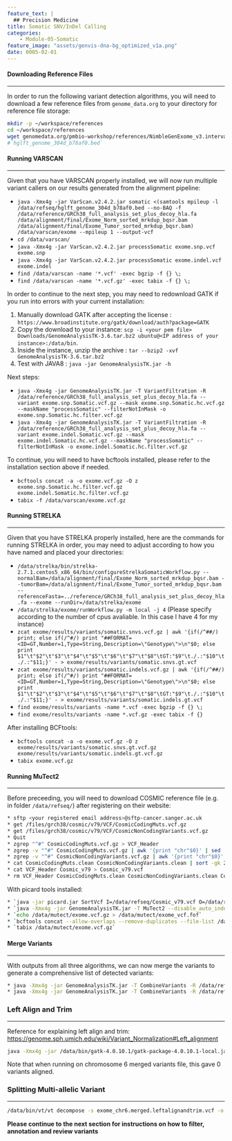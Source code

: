 ```yaml
---
feature_text: |
  ## Precision Medicine
title: Somatic SNV/InDel Calling
categories:
    - Module-05-Somatic
feature_image: "assets/genvis-dna-bg_optimized_v1a.png"
date: 0005-02-01
---
```


#### Downloading Reference Files
__________________________  
In order to run the following variant detection algorithms, you will need to download a few reference files from `genome_data.org` to your directory for reference file storage:

```bash
mkdir -p ~/workspace/references
cd ~/workspace/references
wget genomedata.org/pmbio-workshop/references/NimbleGenExome_v3.interval_list
#`hglft_genome_304d_b78af0.bed`
```

#### Running VARSCAN
__________________________  

Given that you have VARSCAN properly installed, we will now run multiple variant callers on our results generated from the alignment pipeline:

* `java -Xmx4g -jar VarScan.v2.4.2.jar somatic <(samtools mpileup -l /data/refseq/hglft_genome_304d_b78af0.bed --no-BAQ -f /data/reference/GRCh38_full_analysis_set_plus_decoy_hla.fa /data/alignment/final/Exome_Norm_sorted_mrkdup_bqsr.bam /data/alignment/final/Exome_Tumor_sorted_mrkdup_bqsr.bam) /data/varscan/exome --mpileup 1 --output-vcf`
* `cd /data/varscan/`
* `java -Xmx4g -jar VarScan.v2.4.2.jar processSomatic exome.snp.vcf exome.snp`
* `java -Xmx4g -jar VarScan.v2.4.2.jar processSomatic exome.indel.vcf exome.indel`
* `find /data/varscan -name '*.vcf' -exec bgzip -f {} \;`
* `find /data/varscan -name '*.vcf.gz' -exec tabix -f {} \;`

In order to continue to the next step, you may need to redownload GATK if you run into errors with your current installation:
1. Manually download GATK after accepting the license : `https://www.broadinstitute.org/gatk/download/auth?package=GATK`
2. Copy the download to your instance:
`scp -i <your pem file> Downloads/GenomeAnalysisTK-3.6.tar.bz2 ubuntu@<IP address of your instance>:/data/bin`.
3. Inside the instance, unzip the archive : `tar --bzip2 -xvf GenomeAnalysisTK-3.6.tar.bz2`
4. Test with JAVA8 : `java -jar GenomeAnalysisTK.jar -h`

Next steps:
* `java -Xmx4g -jar GenomeAnalysisTK.jar -T VariantFiltration -R /data/reference/GRCh38_full_analysis_set_plus_decoy_hla.fa --variant exome.snp.Somatic.vcf.gz --mask exome.snp.Somatic.hc.vcf.gz --maskName "processSomatic" --filterNotInMask -o exome.snp.Somatic.hc.filter.vcf.gz`
* `java -Xmx4g -jar GenomeAnalysisTK.jar -T VariantFiltration -R /data/reference/GRCh38_full_analysis_set_plus_decoy_hla.fa --variant exome.indel.Somatic.vcf.gz --mask exome.indel.Somatic.hc.vcf.gz --maskName "processSomatic" --filterNotInMask -o exome.indel.Somatic.hc.filter.vcf.gz`

To continue, you will need to have bcftools installed, please refer to the installation section above if needed.

* `bcftools concat -a -o exome.vcf.gz -O z exome.snp.Somatic.hc.filter.vcf.gz exome.indel.Somatic.hc.filter.vcf.gz`
* `tabix -f /data/varscan/exome.vcf.gz`

#### **Running STRELKA**
__________________________  
Given that you have STRELKA properly installed, here are the commands for running STRELKA in order, you may need to adjust according to how you have named and placed your directories:
* `/data/strelka/bin/strelka-2.7.1.centos5_x86_64/bin/configureStrelkaSomaticWorkflow.py --normalBam=/data/alignment/final/Exome_Norm_sorted_mrkdup_bqsr.bam --tumorBam=/data/alignment/final/Exome_Tumor_sorted_mrkdup_bqsr.bam --referenceFasta=../reference/GRCh38_full_analysis_set_plus_decoy_hla.fa --exome --runDir=/data/strelka/exome`
* `/data/strelka/exome/runWorkflow.py -m local -j 4` (Please specify according to the number of cpus avaliable. In this case I have 4 for my instance)
*	`zcat exome/results/variants/somatic.snvs.vcf.gz | awk '{if(/^##/) print; else if(/^#/) print "##FORMAT=<ID=GT,Number=1,Type=String,Description=\"Genotype\">\n"$0; else print $1"\t"$2"\t"$3"\t"$4"\t"$5"\t"$6"\t"$7"\t"$8"\tGT:"$9"\t./.:"$10"\t./.:"$11;}' - > exome/results/variants/somatic.snvs.gt.vcf`
* `zcat exome/results/variants/somatic.indels.vcf.gz | awk '{if(/^##/) print; else if(/^#/) print "##FORMAT=<ID=GT,Number=1,Type=String,Description=\"Genotype\">\n"$0; else print $1"\t"$2"\t"$3"\t"$4"\t"$5"\t"$6"\t"$7"\t"$8"\tGT:"$9"\t./.:"$10"\t./.:"$11;}' - > exome/results/variants/somatic.indels.gt.vcf`
* `find exome/results/variants -name *.vcf -exec bgzip -f {} \;`
* `find exome/results/variants -name *.vcf.gz -exec tabix -f {}`

After installing BCFtools:
* `bcftools concat -a -o exome.vcf.gz -O z exome/results/variants/somatic.snvs.gt.vcf.gz exome/results/variants/somatic.indels.gt.vcf.gz`
* `tabix exome.vcf.gz`

#### **Running MuTect2**
__________________________
Before preceeding, you will need to download COSMIC reference file (e.g. in folder `/data/refseq/`) after registering on their website:
```bash
* sftp <your registered email address>@sftp-cancer.sanger.ac.uk
* get /files/grch38/cosmic/v79/VCF/CosmicCodingMuts.vcf.gz
* get /files/grch38/cosmic/v79/VCF/CosmicNonCodingVariants.vcf.gz
* Quit
* zgrep "^#" CosmicCodingMuts.vcf.gz > VCF_Header
* zgrep -v "^#" CosmicCodingMuts.vcf.gz | awk '{print "chr"$0}' | sed 's/^chrMT/chrM/' > CosmicCodingMuts.clean
* zgrep -v "^#" CosmicNonCodingVariants.vcf.gz | awk '{print "chr"$0}' | sed 's/^chrMT/chrM/' > CosmicNonCodingVariants.clean
* cat CosmicCodingMuts.clean CosmicNonCodingVariants.clean | sort -gk 2,2 > Cosmic_v79
* cat VCF_Header Cosmic_v79 > Cosmic_v79.vcf
* rm VCF_Header CosmicCodingMuts.clean CosmicNonCodingVariants.clean Cosmic_v79
```

With picard tools installed:
```bash
* `java -jar picard.jar SortVcf I=/data/refseq/Cosmic_v79.vcf O=/data/refseq/Cosmic_v79.dictsorted.vcf SEQUENCE_DICTIONARY=/data/reference/GRCh38_full_analysis_set_plus_decoy_hla.fa`
* `java -Xmx4g -jar GenomeAnalysisTK.jar -T MuTect2 --disable_auto_index_creation_and_locking_when_reading_rods -R /data/reference/GRCh38_full_analysis_set_plus_decoy_hla.fa -I:tumor /data/alignment/final/Exome_Tumor_sorted_mrkdup_bqsr.bam -I:Normal /data/alignment/final/Exome_Norm_sorted_mrkdup_bqsr.bam --dbsnp /data/reference/Homo_sapiens_assembly38.dbsnp138.vcf.gz --cosmic /data/refseq/Cosmic_v79.dictsorted.vcf.gz -o /data/mutect/exome.vcf.gz -L /data/refseq/NimbleGenExome_v3.interval_list`
* `echo /data/mutect/exome.vcf.gz > /data/mutect/exome_vcf.fof`
* `bcftools concat --allow-overlaps --remove-duplicates --file-list /data/mutect/exome_vcf.fof --output-type z --output /data/mutect/exome.vcf.gz`
* `tabix /data/mutect/exome.vcf.gz`
```
#### **Merge Variants**
__________________________
With outputs from all three algorithms, we can now merge the variants to generate a comprehensive list of detected variants:
```bash
* java -Xmx4g -jar GenomeAnalysisTK.jar -T CombineVariants -R /data/reference/GRCh38_full_analysis_set_plus_decoy_hla.fa -genotypeMergeOptions UNIQUIFY --variant:varscan /data/varscan/exome.vcf.gz --variant:strelka /data/strelka/exome.vcf.gz --variant:mutect /data/mutect/exome.vcf.gz -o /data/exome.unique.vcf.gz
* java -Xmx4g -jar GenomeAnalysisTK.jar -T CombineVariants -R /data/reference/GRCh38_full_analysis_set_plus_decoy_hla.fa -genotypeMergeOptions PRIORITIZE --rod_priority_list mutect,varscan,strelka --variant:varscan /data/varscan/exome.vcf.gz --variant:strelka strelka/exome.vcf.gz --variant:mutect /data/mutect/exome.vcf.gz -o /data/exome.merged.vcf
```

### **Left Align and Trim**
__________________________
Reference for explaining left align and trim:
https://genome.sph.umich.edu/wiki/Variant_Normalization#Left_alignment
```bash
java -Xmx4g -jar /data/bin/gatk-4.0.10.1/gatk-package-4.0.10.1-local.jar LeftAlignAndTrimVariants -V /data/exome_chr6.merged.vcf -O exome_chr6.merged.leftalignandtrim.vcf -R /data/reference/GRCh38_full_analysis_set_plus_decoy_hla.fa
```

Note that when running on chromosome 6 merged variants file, this gave 0 variants aligned.

### **Splitting Multi-allelic Variant**
__________________________
```bash
/data/bin/vt/vt decompose -s exome_chr6.merged.leftalignandtrim.vcf -o exome_chr6.merged.leftalignandtrim.decomposed.vcf
```

**Please continue to the next section for instructions on how to filter, annotation and review variants**
